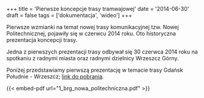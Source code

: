 +++
title = 'Pierwsze koncepcje trasy tramwajowej'
date = '2014-06-30'
draft = false
tags = ['dokumentacja', 'wideo']
+++

Pierwsze wzmianki na temat nowej trasy komunikacyjnej tzw. Nowej Politechnicznej, pojawiły się w czerwcu 2014 roku. Oto historyczna prezentacja koncepcji trasy.

<!--more-->

Jedna z pierwszych prezentacji trasy odbywał się 30 czerwca 2014 roku na spotkaniu z radnymi miasta oraz radnymi dzielnicy Wrzeszcz Górny. 

Poniżej przedstawiamy pierwszą prezentację w temacie trasy Gdańsk Południe - Wrzeszcz; [link do pobrania](1_brg_nowa_politechniczna.pdf).

{{< embed-pdf url="1_brg_nowa_politechniczna.pdf" >}}

